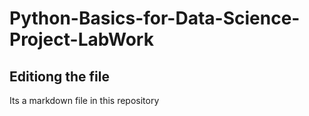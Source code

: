 # Python-Basics-for-Data-Science-Project-LabWork

## Editiong the file

Its a markdown file in this repository

